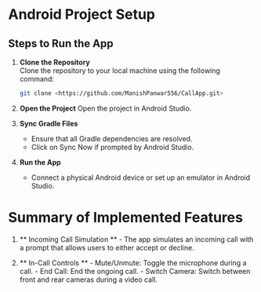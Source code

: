 # Android Project Setup

## Steps to Run the App
1. **Clone the Repository**  
   Clone the repository to your local machine using the following command:  
   ```bash
   git clone <https://github.com/ManishPanwar556/CallApp.git>

2. **Open the Project**
   Open the project in Android Studio.
   
3. **Sync Gradle Files**
   - Ensure that all Gradle dependencies are resolved.
   - Click on Sync Now if prompted by Android Studio.

4. **Run the App**
   -  Connect a physical Android device or set up an emulator in Android Studio.
  
# Summary of Implemented Features
   1. ** Incoming Call Simulation **
     - The app simulates an incoming call with a prompt that allows users to either accept or decline.

   2. ** In-Call Controls **
     - Mute/Unmute: Toggle the microphone during a call.
     - End Call: End the ongoing call.
     - Switch Camera: Switch between front and rear cameras during a video call.
     

